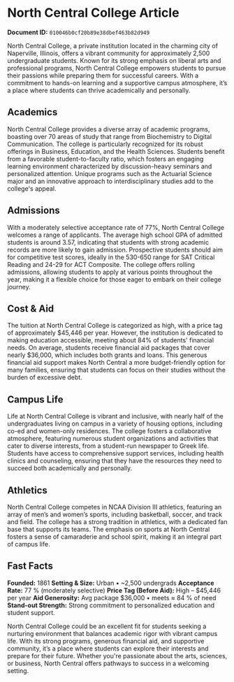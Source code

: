 # North Central College Article

**Document ID:** `010046b0cf20b89e38dbef463b82d949`

North Central College, a private institution located in the charming city of Naperville, Illinois, offers a vibrant community for approximately 2,500 undergraduate students. Known for its strong emphasis on liberal arts and professional programs, North Central College empowers students to pursue their passions while preparing them for successful careers. With a commitment to hands-on learning and a supportive campus atmosphere, it’s a place where students can thrive academically and personally.

## Academics
North Central College provides a diverse array of academic programs, boasting over 70 areas of study that range from Biochemistry to Digital Communication. The college is particularly recognized for its robust offerings in Business, Education, and the Health Sciences. Students benefit from a favorable student-to-faculty ratio, which fosters an engaging learning environment characterized by discussion-heavy seminars and personalized attention. Unique programs such as the Actuarial Science major and an innovative approach to interdisciplinary studies add to the college's appeal.

## Admissions
With a moderately selective acceptance rate of 77%, North Central College welcomes a range of applicants. The average high school GPA of admitted students is around 3.57, indicating that students with strong academic records are more likely to gain admission. Prospective students should aim for competitive test scores, ideally in the 530-650 range for SAT Critical Reading and 24-29 for ACT Composite. The college offers rolling admissions, allowing students to apply at various points throughout the year, making it a flexible choice for those eager to embark on their college journey.

## Cost & Aid
The tuition at North Central College is categorized as high, with a price tag of approximately $45,446 per year. However, the institution is dedicated to making education accessible, meeting about 84% of students' financial needs. On average, students receive financial aid packages that cover nearly $36,000, which includes both grants and loans. This generous financial aid support makes North Central a more budget-friendly option for many families, ensuring that students can focus on their studies without the burden of excessive debt.

## Campus Life
Life at North Central College is vibrant and inclusive, with nearly half of the undergraduates living on campus in a variety of housing options, including co-ed and women-only residences. The college fosters a collaborative atmosphere, featuring numerous student organizations and activities that cater to diverse interests, from a student-run newspaper to Greek life. Students have access to comprehensive support services, including health clinics and counseling, ensuring that they have the resources they need to succeed both academically and personally.

## Athletics
North Central College competes in NCAA Division III athletics, featuring an array of men’s and women’s sports, including basketball, soccer, and track and field. The college has a strong tradition in athletics, with a dedicated fan base that supports its teams. The emphasis on sports at North Central fosters a sense of camaraderie and school spirit, making it an integral part of campus life.

## Fast Facts
**Founded:** 1861
**Setting & Size:** Urban • ~2,500 undergrads
**Acceptance Rate:** 77 % (moderately selective)
**Price Tag (Before Aid):** High – $45,446 per year
**Aid Generosity:** Avg package $36,000 • meets ≈ 84 % of need
**Stand-out Strength:** Strong commitment to personalized education and student support.

North Central College could be an excellent fit for students seeking a nurturing environment that balances academic rigor with vibrant campus life. With its strong programs, generous financial aid, and supportive community, it’s a place where students can explore their interests and prepare for their future. Whether you're passionate about the arts, sciences, or business, North Central offers pathways to success in a welcoming setting.
